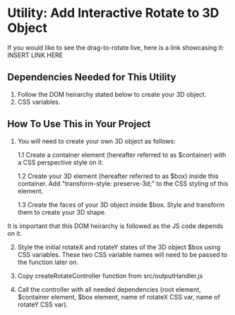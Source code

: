 # Utility: Add Interactive Rotate to 3D Object

If you would like to see the drag-to-rotate live, here is a link showcasing it:
INSERT LINK HERE

## Dependencies Needed for This Utility

1. Follow the DOM heirarchy stated below to create your 3D object.
2. CSS variables.

## How To Use This in Your Project

1. You will need to create your own 3D object as follows:

   1.1 Create a container element (hereafter referred to as $container) with a CSS perspective style on it.

   1.2 Create your 3D element (hereafter referred to as $box) inside this container. Add "transform-style: preserve-3d;" to the CSS styling of this element.

   1.3 Create the faces of your 3D object inside $box. Style and transform them to create your 3D shape.

It is important that this DOM heirarchy is followed as the JS code depends on it.

2. Style the initial rotateX and rotateY states of the 3D object $box using CSS variables. These two CSS variable names will need to be passed to the function later on.

3. Copy createRotateController function from src/outputHandler.js

4. Call the controller with all needed dependencies (root element, $container element, $box element, name of rotateX CSS var, name of rotateY CSS var).
